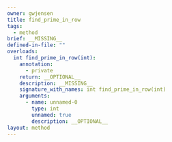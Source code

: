 ```yaml
---
owner: gwjensen
title: find_prime_in_row
tags:
  - method
brief: __MISSING__
defined-in-file: ""
overloads:
  int find_prime_in_row(int):
    annotation:
      - private
    return: __OPTIONAL__
    description: __MISSING__
    signature_with_names: int find_prime_in_row(int)
    arguments:
      - name: unnamed-0
        type: int
        unnamed: true
        description: __OPTIONAL__
layout: method
---
```

